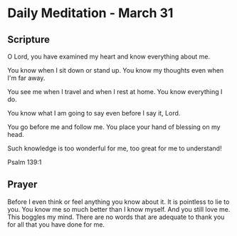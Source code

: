 # Daily Meditation - March 31

## Scripture

O Lord, you have examined my heart and know everything about me.

You know when I sit down or stand up. You know my thoughts even when I'm far away.

You see me when I travel and when I rest at home. You know everything I do.

You know what I am going to say even before I say it, Lord.

You go before me and follow me. You place your hand of blessing on my head.

Such knowledge is too wonderful for me, too great for me to understand!

Psalm 139:1


## Prayer

Before I even think or feel anything you know about it.  It is pointless to
lie to you.  You know me so much better than I know myself. And you still 
love me.  This boggles my mind.  There are no words that are adequate to thank
you for all that you have done for me.
